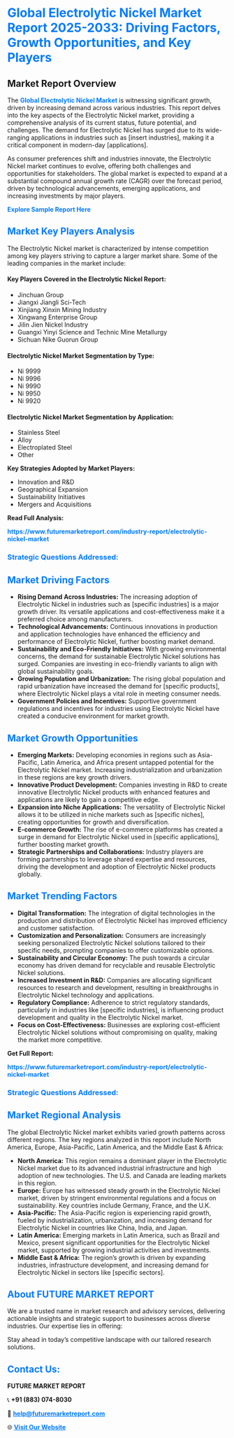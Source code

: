 <h1 style="color: #007BFF;">Global Electrolytic Nickel Market Report 2025-2033: Driving Factors, Growth Opportunities, and Key Players</h1>

<section id="overview">
<h2>Market Report Overview</h2>
<p>The <a href="https://www.futuremarketreport.com/industry-report/electrolytic-nickel-market" style="color: #007BFF; text-decoration: none;"><strong>Global Electrolytic Nickel Market</strong></a> is witnessing significant growth, driven by increasing demand across various industries. This report delves into the key aspects of the Electrolytic Nickel market, providing a comprehensive analysis of its current status, future potential, and challenges. The demand for Electrolytic Nickel has surged due to its wide-ranging applications in industries such as [insert industries], making it a critical component in modern-day [applications].</p>
<p>As consumer preferences shift and industries innovate, the Electrolytic Nickel market continues to evolve, offering both challenges and opportunities for stakeholders. The global market is expected to expand at a substantial compound annual growth rate (CAGR) over the forecast period, driven by technological advancements, emerging applications, and increasing investments by major players.</p>
</section>

<section id="overview">
<p><a href="https://www.futuremarketreport.com/request-sample/reportId=30610" style="color: #007BFF; text-decoration: none;"><strong>Explore Sample Report Here</strong></a></p>
</section>

<section id="key-players">
<h2 style="color: #007BFF;">Market Key Players Analysis</h2>
<p>The Electrolytic Nickel market is characterized by intense competition among key players striving to capture a larger market share. Some of the leading companies in the market include:</p>
<h4>Key Players Covered in the Electrolytic Nickel Report:</h4>
<ul><li>Jinchuan Group</li><li>Jiangxi Jiangli Sci-Tech</li><li>Xinjiang Xinxin Mining Industry</li><li>Xingwang Enterprise Group</li><li>Jilin Jien Nickel Industry</li><li>Guangxi Yinyi Science and Technic Mine Metallurgy</li><li>Sichuan Nike Guorun Group</li></ul>
<h4>Electrolytic Nickel Market Segmentation by Type:</h4>
<ul><li>Ni 9999</li><li>Ni 9996</li><li>Ni 9990</li><li>Ni 9950</li><li>Ni 9920</li></ul>

<h4>Electrolytic Nickel Market Segmentation by Application:</h4>
<ul><li>Stainless Steel</li><li>Alloy</li><li>Electroplated Steel</li><li>Other</li></ul>
<p><strong>Key Strategies Adopted by Market Players:</strong></p>
<ul>
<li>Innovation and R&D</li>
<li>Geographical Expansion</li>
<li>Sustainability Initiatives</li>
<li>Mergers and Acquisitions</li>
</ul>
</section>

<section>
<p><strong>Read Full Analysis: </strong></p><a href="https://www.futuremarketreport.com/industry-report/electrolytic-nickel-market" style="color: #007BFF; text-decoration: none;"><strong>https://www.futuremarketreport.com/industry-report/electrolytic-nickel-market</strong></a>
<h3 style="color: #007BFF;">Strategic Questions Addressed:</h3>
</section>

<section id="driving-factors">
<h2 style="color: #007BFF;">Market Driving Factors</h2>
<ul>
<li><strong>Rising Demand Across Industries:</strong> The increasing adoption of Electrolytic Nickel in industries such as [specific industries] is a major growth driver. Its versatile applications and cost-effectiveness make it a preferred choice among manufacturers.</li>
<li><strong>Technological Advancements:</strong> Continuous innovations in production and application technologies have enhanced the efficiency and performance of Electrolytic Nickel, further boosting market demand.</li>
<li><strong>Sustainability and Eco-Friendly Initiatives:</strong> With growing environmental concerns, the demand for sustainable Electrolytic Nickel solutions has surged. Companies are investing in eco-friendly variants to align with global sustainability goals.</li>
<li><strong>Growing Population and Urbanization:</strong> The rising global population and rapid urbanization have increased the demand for [specific products], where Electrolytic Nickel plays a vital role in meeting consumer needs.</li>
<li><strong>Government Policies and Incentives:</strong> Supportive government regulations and incentives for industries using Electrolytic Nickel have created a conducive environment for market growth.</li>
</ul>
</section>

<section id="growth-opportunities">
<h2 style="color: #007BFF;">Market Growth Opportunities</h2>
<ul>
<li><strong>Emerging Markets:</strong> Developing economies in regions such as Asia-Pacific, Latin America, and Africa present untapped potential for the Electrolytic Nickel market. Increasing industrialization and urbanization in these regions are key growth drivers.</li>
<li><strong>Innovative Product Development:</strong> Companies investing in R&D to create innovative Electrolytic Nickel products with enhanced features and applications are likely to gain a competitive edge.</li>
<li><strong>Expansion into Niche Applications:</strong> The versatility of Electrolytic Nickel allows it to be utilized in niche markets such as [specific niches], creating opportunities for growth and diversification.</li>
<li><strong>E-commerce Growth:</strong> The rise of e-commerce platforms has created a surge in demand for Electrolytic Nickel used in [specific applications], further boosting market growth.</li>
<li><strong>Strategic Partnerships and Collaborations:</strong> Industry players are forming partnerships to leverage shared expertise and resources, driving the development and adoption of Electrolytic Nickel products globally.</li>
</ul>
</section>

<section id="trending-factors">
<h2 style="color: #007BFF;">Market Trending Factors</h2>
<ul>
<li><strong>Digital Transformation:</strong> The integration of digital technologies in the production and distribution of Electrolytic Nickel has improved efficiency and customer satisfaction.</li>
<li><strong>Customization and Personalization:</strong> Consumers are increasingly seeking personalized Electrolytic Nickel solutions tailored to their specific needs, prompting companies to offer customizable options.</li>
<li><strong>Sustainability and Circular Economy:</strong> The push towards a circular economy has driven demand for recyclable and reusable Electrolytic Nickel solutions.</li>
<li><strong>Increased Investment in R&D:</strong> Companies are allocating significant resources to research and development, resulting in breakthroughs in Electrolytic Nickel technology and applications.</li>
<li><strong>Regulatory Compliance:</strong> Adherence to strict regulatory standards, particularly in industries like [specific industries], is influencing product development and quality in the Electrolytic Nickel market.</li>
<li><strong>Focus on Cost-Effectiveness:</strong> Businesses are exploring cost-efficient Electrolytic Nickel solutions without compromising on quality, making the market more competitive.</li>
</ul>
</section>

<section>
<p><strong>Get Full Report: </strong></p><a href="https://www.futuremarketreport.com/industry-report/electrolytic-nickel-market" style="color: #007BFF; text-decoration: none;"><strong>https://www.futuremarketreport.com/industry-report/electrolytic-nickel-market</strong></a>
<h3 style="color: #007BFF;">Strategic Questions Addressed:</h3>
</section>


<section id="regional-analysis">
<h2 style="color: #007BFF;">Market Regional Analysis</h2>
<p>The global Electrolytic Nickel market exhibits varied growth patterns across different regions. The key regions analyzed in this report include North America, Europe, Asia-Pacific, Latin America, and the Middle East & Africa:</p>
<ul>
<li><strong>North America:</strong> This region remains a dominant player in the Electrolytic Nickel market due to its advanced industrial infrastructure and high adoption of new technologies. The U.S. and Canada are leading markets in this region.</li>
<li><strong>Europe:</strong> Europe has witnessed steady growth in the Electrolytic Nickel market, driven by stringent environmental regulations and a focus on sustainability. Key countries include Germany, France, and the U.K.</li>
<li><strong>Asia-Pacific:</strong> The Asia-Pacific region is experiencing rapid growth, fueled by industrialization, urbanization, and increasing demand for Electrolytic Nickel in countries like China, India, and Japan.</li>
<li><strong>Latin America:</strong> Emerging markets in Latin America, such as Brazil and Mexico, present significant opportunities for the Electrolytic Nickel market, supported by growing industrial activities and investments.</li>
<li><strong>Middle East & Africa:</strong> The region’s growth is driven by expanding industries, infrastructure development, and increasing demand for Electrolytic Nickel in sectors like [specific sectors].</li>
</ul>
</section>

<footer>
<h2 style="color: #007BFF;">About FUTURE MARKET REPORT</h2>
<p>We are a trusted name in market research and advisory services, delivering actionable insights and strategic support to businesses across diverse industries. Our expertise lies in offering:</p>

<p>Stay ahead in today’s competitive landscape with our tailored research solutions.</p>

<h2 style="color: #007BFF;">Contact Us:</h2>
<p><strong>FUTURE MARKET REPORT</strong></p>
<p>📞 <strong>+91 (883) 074-8030</strong></p>
<p>📧 <strong><a href="mailto:help@futuremarketreport.com" style="color: #007BFF;">help@futuremarketreport.com</a></strong></p>
<p>🌐 <strong><a href="https://www.futuremarketreport.com/" style="color: #007BFF;">Visit Our Website</a></strong></p>
</footer>